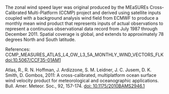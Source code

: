 The zonal wind speed layer was original produced by the MEaSUREs Cross-Calibrated Multi-Platform (CCMP) project and derived using satellite inputs coupled with a background analysis wind field from ECMWF to produce a monthly mean wind product that represents inputs of actual observations to represent a continuous observational data record from July 1987 through December 2011. Spatial coverage is global, and extends to approximately 78 degrees North and South latitude.

References: CCMP_MEASURES_ATLAS_L4_OW_L3_5A_MONTHLY_WIND_VECTORS_FLK [doi:10.5067/CCF35-01AM1](https://doi.org/10.5067/CCF35-01AM1)

Atlas, R., R. N. Hoffman, J. Ardizzone, S. M. Leidner, J. C. Jusem, D. K. Smith, D. Gombos, 2011: A cross-calibrated, multiplatform ocean surface wind velocity product for meteorological and oceanographic applications. Bull. Amer. Meteor. Soc., 92, 157-174. [doi: 10.1175/2010BAMS2946.1](https://doi.org/10.1175/2010BAMS2946.1)

